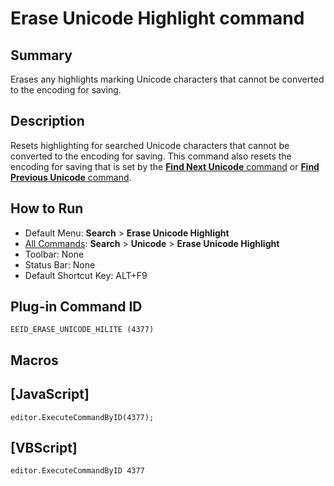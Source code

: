 # Erase Unicode Highlight command

## Summary

Erases any highlights marking Unicode characters that cannot be converted to the
encoding for saving.

## Description

Resets highlighting for searched Unicode characters that cannot be converted
to the encoding for saving. This command also resets the encoding for saving
that is set by the [**Find Next Unicode** command](find_next_unicode) or [**Find Previous Unicode** command](find_prev_unicode).

## How to Run

- Default Menu: **Search** \> **Erase Unicode Highlight**
- [All Commands](../tools/all_commands): **Search** \> **Unicode** \> **Erase Unicode Highlight**
- Toolbar: None
- Status Bar: None
- Default Shortcut Key: ALT+F9

## Plug-in Command ID

```
EEID_ERASE_UNICODE_HILITE (4377)```

## Macros

## \[JavaScript\]

```
editor.ExecuteCommandByID(4377);
```

## \[VBScript\]

```
editor.ExecuteCommandByID 4377
```
